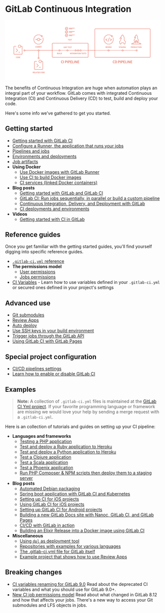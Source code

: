# GitLab Continuous Integration

![CI/CD pipeline graph](img/cicd_pipeline_infograph.png)

The benefits of Continuous Integration are huge when automation plays an
integral part of your workflow. GitLab comes with integrated Continuous
Integration (CI) and Continuous Delivery (CD) to test, build and deploy your
code.

Here's some info we've gathered to get you started.

## Getting started

- [Getting started with GitLab CI](quick_start/README.md)
- [Configure a Runner, the application that runs your jobs](runners/README.md)
- [Pipelines and jobs](pipelines.md)
- [Environments and deployments](environments.md)
- [Job artifacts](../user/project/pipelines/job_artifacts.md)
- **Using Docker**
  - [Use Docker images with GitLab Runner](docker/using_docker_images.md)
  - [Use CI to build Docker images](docker/using_docker_build.md)
  - [CI services (linked Docker containers)](services/README.md)
- **Blog posts**
  - [Getting started with GitLab and GitLab CI](https://about.gitlab.com/2015/12/14/getting-started-with-gitlab-and-gitlab-ci/)
  - [GitLab CI: Run jobs sequentially, in parallel or build a custom pipeline](https://about.gitlab.com/2016/07/29/the-basics-of-gitlab-ci/)
  - [Continuous Integration, Delivery, and Deployment with GitLab](https://about.gitlab.com/2016/08/05/continuous-integration-delivery-and-deployment-with-gitlab/)
  - [CI deployments and environments](https://about.gitlab.com/2016/08/26/ci-deployment-and-environments/)
- **Videos**
  - [Getting started with CI in GitLab](https://about.gitlab.com/2016/04/20/webcast-recording-and-slides-introduction-to-ci-in-gitlab/)

## Reference guides

Once you get familiar with the getting started guides, you'll find yourself
digging into specific reference guides.

- [`.gitlab-ci.yml` reference](yaml/README.md)
- **The permissions model**
  - [User permissions](../user/permissions.md#gitlab-ci)
  - [Jobs permissions](../user/permissions.md#jobs-permissions)
- [CI Variables](variables/README.md) - Learn how to use variables defined in
  your `.gitlab-ci.yml` or secured ones defined in your project's settings

## Advanced use

- [Git submodules](git_submodules.md)
- [Review Apps](review_apps/index.md)
- [Auto deploy](autodeploy/index.md)
- [Use SSH keys in your build environment](ssh_keys/README.md)
- [Trigger jobs through the GitLab API](triggers/README.md)
- [Using GitLab CI with GitLab Pages](../user/project/pages/index.md)

## Special project configuration

- [CI/CD pipelines settings](../user/project/pipelines/settings.md)
- [Learn how to enable or disable GitLab CI](enable_or_disable_ci.md)

## Examples

>**Note:**
A collection of `.gitlab-ci.yml` files is maintained at the
[GitLab CI Yml project][gitlab-ci-templates].
If your favorite programming language or framework are missing we would love
your help by sending a merge request with a `.gitlab-ci.yml`.

Here is an collection of tutorials and guides on setting up your CI pipeline:

- **Languages and frameworks**
  - [Testing a PHP application](examples/php.md)
  - [Test and deploy a Ruby application to Heroku](examples/test-and-deploy-ruby-application-to-heroku.md)
  - [Test and deploy a Python application to Heroku](examples/test-and-deploy-python-application-to-heroku.md)
  - [Test a Clojure application](examples/test-clojure-application.md)
  - [Test a Scala application](examples/test-scala-application.md)
  - [Test a Phoenix application](examples/test-phoenix-application.md)
  - [Run PHP Composer & NPM scripts then deploy them to a staging server](examples/deployment/composer-npm-deploy.md)
- **Blog posts**
  - [Automated Debian packaging](https://about.gitlab.com/2016/10/12/automated-debian-package-build-with-gitlab-ci/)
  - [Spring boot application with GitLab CI and Kubernetes](https://about.gitlab.com/2016/11/30/setting-up-gitlab-ci-for-android-projects/)
  - [Setting up CI for iOS projects](https://about.gitlab.com/2016/12/14/continuous-delivery-of-a-spring-boot-application-with-gitlab-ci-and-kubernetes/)
  - [Using GitLab CI for iOS projects](https://about.gitlab.com/2016/03/10/setting-up-gitlab-ci-for-ios-projects/)
  - [Setting up GitLab CI for Android projects](https://about.gitlab.com/2016/11/30/setting-up-gitlab-ci-for-android-projects/)
  - [Building a new GitLab Docs site with Nanoc, GitLab CI, and GitLab Pages](https://about.gitlab.com/2016/12/07/building-a-new-gitlab-docs-site-with-nanoc-gitlab-ci-and-gitlab-pages/)
  - [CI/CD with GitLab in action](https://about.gitlab.com/2017/03/13/ci-cd-demo/)
  - [Building an Elixir Release into a Docker image using GitLab CI](https://about.gitlab.com/2016/08/11/building-an-elixir-release-into-docker-image-using-gitlab-ci-part-1/)
- **Miscellaneous**
  - [Using `dpl` as deployment tool](examples/deployment/README.md)
  - [Repositories with examples for various languages](https://gitlab.com/groups/gitlab-examples)
  - [The .gitlab-ci.yml file for GitLab itself](https://gitlab.com/gitlab-org/gitlab-ce/blob/master/.gitlab-ci.yml)
  - [Example project that shows how to use Review Apps](https://gitlab.com/gitlab-examples/review-apps-nginx/)

## Breaking changes

- [CI variables renaming for GitLab 9.0](variables/README.md#9-0-renaming) Read about the
  deprecated CI variables and what you should use for GitLab 9.0+.
- [New CI job permissions model](../user/project/new_ci_build_permissions_model.md)
  Read about what changed in GitLab 8.12 and how that affects your jobs.
  There's a new way to access your Git submodules and LFS objects in jobs.

[gitlab-ci-templates]: https://gitlab.com/gitlab-org/gitlab-ci-yml
